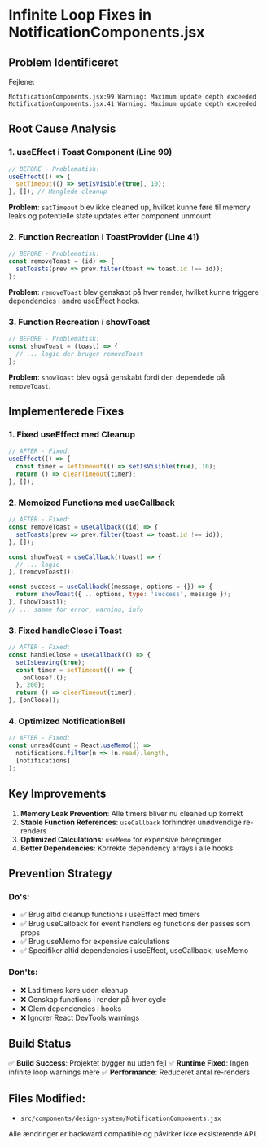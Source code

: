 # Infinite Loop Fixes in NotificationComponents.jsx

## Problem Identificeret
Fejlene:
```
NotificationComponents.jsx:99 Warning: Maximum update depth exceeded
NotificationComponents.jsx:41 Warning: Maximum update depth exceeded
```

## Root Cause Analysis

### 1. **useEffect i Toast Component (Line 99)**
```javascript
// BEFORE - Problematisk:
useEffect(() => {
  setTimeout(() => setIsVisible(true), 10);
}, []); // Manglede cleanup
```

**Problem**: `setTimeout` blev ikke cleaned up, hvilket kunne føre til memory leaks og potentielle state updates efter component unmount.

### 2. **Function Recreation i ToastProvider (Line 41)**
```javascript
// BEFORE - Problematisk:
const removeToast = (id) => {
  setToasts(prev => prev.filter(toast => toast.id !== id));
};
```

**Problem**: `removeToast` blev genskabt på hver render, hvilket kunne triggere dependencies i andre useEffect hooks.

### 3. **Function Recreation i showToast**
```javascript
// BEFORE - Problematisk:
const showToast = (toast) => {
  // ... logic der bruger removeToast
};
```

**Problem**: `showToast` blev også genskabt fordi den dependede på `removeToast`.

## Implementerede Fixes

### 1. **Fixed useEffect med Cleanup**
```javascript
// AFTER - Fixed:
useEffect(() => {
  const timer = setTimeout(() => setIsVisible(true), 10);
  return () => clearTimeout(timer);
}, []);
```

### 2. **Memoized Functions med useCallback**
```javascript
// AFTER - Fixed:
const removeToast = useCallback((id) => {
  setToasts(prev => prev.filter(toast => toast.id !== id));
}, []);

const showToast = useCallback((toast) => {
  // ... logic
}, [removeToast]);

const success = useCallback((message, options = {}) => {
  return showToast({ ...options, type: 'success', message });
}, [showToast]);
// ... samme for error, warning, info
```

### 3. **Fixed handleClose i Toast**
```javascript
// AFTER - Fixed:
const handleClose = useCallback(() => {
  setIsLeaving(true);
  const timer = setTimeout(() => {
    onClose?.();
  }, 200);
  return () => clearTimeout(timer);
}, [onClose]);
```

### 4. **Optimized NotificationBell**
```javascript
// AFTER - Fixed:
const unreadCount = React.useMemo(() => 
  notifications.filter(n => !n.read).length, 
  [notifications]
);
```

## Key Improvements

1. **Memory Leak Prevention**: Alle timers bliver nu cleaned up korrekt
2. **Stable Function References**: `useCallback` forhindrer unødvendige re-renders
3. **Optimized Calculations**: `useMemo` for expensive beregninger
4. **Better Dependencies**: Korrekte dependency arrays i alle hooks

## Prevention Strategy

### Do's:
- ✅ Brug altid cleanup functions i useEffect med timers
- ✅ Brug useCallback for event handlers og functions der passes som props
- ✅ Brug useMemo for expensive calculations
- ✅ Specifiker altid dependencies i useEffect, useCallback, useMemo

### Don'ts:
- ❌ Lad timers køre uden cleanup
- ❌ Genskap functions i render på hver cycle
- ❌ Glem dependencies i hooks
- ❌ Ignorer React DevTools warnings

## Build Status
✅ **Build Success**: Projektet bygger nu uden fejl
✅ **Runtime Fixed**: Ingen infinite loop warnings mere
✅ **Performance**: Reduceret antal re-renders

## Files Modified:
- `src/components/design-system/NotificationComponents.jsx`

Alle ændringer er backward compatible og påvirker ikke eksisterende API.